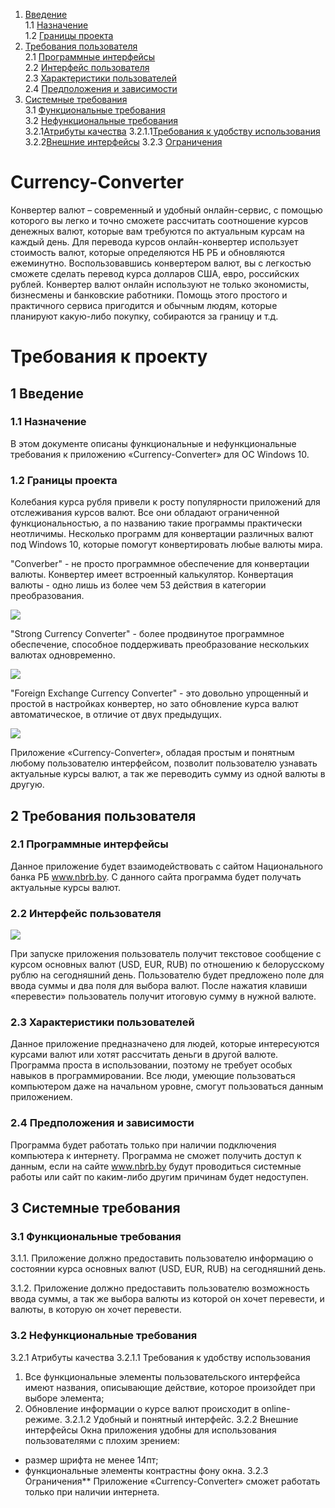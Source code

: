 1. [Введение](#1)<br>
    1.1 [Назначение](#1.1)<br>
    1.2 [Границы проекта](#1.2)
2. [Требования пользователя](#2)<br>
    2.1 [Программные интерфейсы](#2.1)<br>
    2.2 [Интерфейс пользователя](#2.2)<br>
    2.3 [Характеристики пользователей](#2.3)<br>
    2.4 [Предположения и зависимости](#2.4)
3. [Системные требования](#3)<br>
    3.1 [Функциональные требования](#3.1)<br>
    3.2 [Нефункциональные требования](#3.2)<br>
    3.2.1[Атрибуты качества](#3.2.1)
    3.2.1.1[Требования к удобству использования](#3.2.1.1)
    3.2.2[Внешние интерфейсы](#3.2.2)
    3.2.3 [Ограничения](#3.2.3)

# Currency-Converter
Конвертер валют – современный и удобный онлайн-сервис, с помощью которого вы легко и точно сможете рассчитать соотношение курсов денежных валют, которые вам требуются по актуальным курсам на каждый день. Для перевода курсов онлайн-конвертер использует стоимость валют, которые определяются НБ РБ и обновляются ежеминутно. 
Воспользовавшись конвертером валют, вы с легкостью сможете сделать перевод курса долларов США, евро, российских рублей.
Конвертер валют онлайн используют не только экономисты, бизнесмены и банковские работники. Помощь этого простого и практичного сервиса пригодится и обычным людям, которые планируют какую-либо покупку, собираются за границу и т.д.

# **Требования к проекту**
## **1 Введение**<a name="1"></a>

### **1.1 Назначение**<a name="1.1"></a>
В этом документе описаны функциональные и нефункциональные требования к приложению «Currency-Converter» для ОС Windows 10.

### **1.2 Границы проекта**<a name="1.2"></a>
Колебания курса рубля привели к росту популярности приложений для отслеживания курсов валют. Все они обладают ограниченной функциональностью, а по названию такие программы практически неотличимы. Несколько программ для конвертации различных валют под Windows 10, которые помогут конвертировать любые валюты мира.

"Converber" - не просто программное обеспечение для конвертации валюты. Конвертер имеет встроенный калькулятор. Конвертация валюты - одно лишь из более чем 53 действия в категории преобразования.

![](https://github.com/IlyaDanilovich/Currency-Converter/blob/master/Mockup/currency-converter-software-for-windows-10.jpg)


"Strong Currency Converter" - более продвинутое программное обеспечение, способное поддерживать преобразование нескольких валютах одновременно.

![](https://github.com/IlyaDanilovich/Currency-Converter/blob/master/Mockup/currency-converter-software-for-windows-10%20(2).jpg)

"Foreign Exchange Currency Converter" - это довольно упрощенный и простой в настройках конвертер, но зато обновление курса валют автоматическое, в отличие от двух предыдущих.

![](https://github.com/IlyaDanilovich/Currency-Converter/blob/master/Mockup/currency-converter-software-for-windows-10%20(3).jpg)

Приложение «Currency-Converter», обладая простым и понятным любому пользователю интерфейсом, позволит пользователю узнавать актуальные курсы валют, а так же переводить сумму из одной валюты в другую.

## **2 Требования пользователя**<a name="2"></a>

### **2.1 Программные интерфейсы**<a name="2.1"></a>
Данное приложение будет взаимодействовать с сайтом Национального банка РБ www.nbrb.by. С данного сайта программа будет получать актуальные курсы валют.

### **2.2 Интерфейс пользователя**<a name="2.2"></a>

![](https://github.com/IlyaDanilovich/Currency-Converter/blob/master/Mockup/MainWindow.png)

При запуске приложения пользователь получит текстовое сообщение с курсом основных валют (USD, EUR, RUB) по отношению к белорусскому рублю на сегодняшний день. Пользователю будет предложено поле для ввода суммы и два поля для выбора валют. После нажатия клавиши «перевести» пользователь получит итоговую сумму в нужной валюте.

### **2.3 Характеристики пользователей**<a name="2.3"></a>
Данное приложение предназначено для людей, которые интересуются курсами валют или хотят рассчитать деньги в другой валюте. Программа проста в использовании, поэтому не требует особых навыков в программировании. Все люди, умеющие пользоваться компьютером даже на начальном уровне, смогут пользоваться данным приложением.

### **2.4 Предположения и зависимости**<a name="2.4"></a>
Программа будет работать только при наличии подключения компьютера к интернету. Программа не сможет получить доступ к данным, если на сайте www.nbrb.by будут проводиться системные работы или сайт по каким-либо другим причинам будет недоступен.

## **3 Системные требования**<a name="3"></a>

### **3.1 Функциональные требования**<a name="3.1"></a>

3.1.1. Приложение должно предоставить пользователю информацию о состоянии курса основных валют (USD, EUR, RUB) на сегодняшний день.

3.1.2. Приложение должно предоставить пользователю возможность ввода суммы, а так же выбора валюты из которой он хочет перевести, и валюты, в которую он хочет перевести.

### **3.2 Нефункциональные требования**<a name="3.2"></a>
3.2.1 Атрибуты качества<a name="3.2.1"></a>
3.2.1.1 Требования к удобству использования<a name="3.2.1.1"></a>
1. Все функциональные элементы пользовательского интерфейса имеют названия, описывающие действие, которое произойдет при выборе элемента;
2. Обновление информации о курсе валют происходит в online-режиме.
3.2.1.2 Удобный и понятный интерфейс.
3.2.2 Внешние интерфейсы
Окна приложения удобны для использования пользователями с плохим зрением:
  * размер шрифта не менее 14пт;
  * функциональные элементы контрастны фону окна.
3.2.3 Ограничения**<a name="3.2.3"></a>
 Приложение «Currency-Converter» сможет работать только при наличии интернета. 
